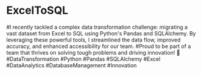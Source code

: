 # ExcelToSQL
#I recently tackled a complex data transformation challenge: migrating a vast dataset from Excel to SQL using Python's Pandas and SQLAlchemy. By leveraging these powerful tools, I streamlined the data flow, improved accuracy, and enhanced accessibility for our team.
#Proud to be part of a team that thrives on solving tough problems and driving innovation! 💪 #DataTransformation #Python #Pandas #SQLAlchemy #Excel #DataAnalytics #DatabaseManagement #Innovation

